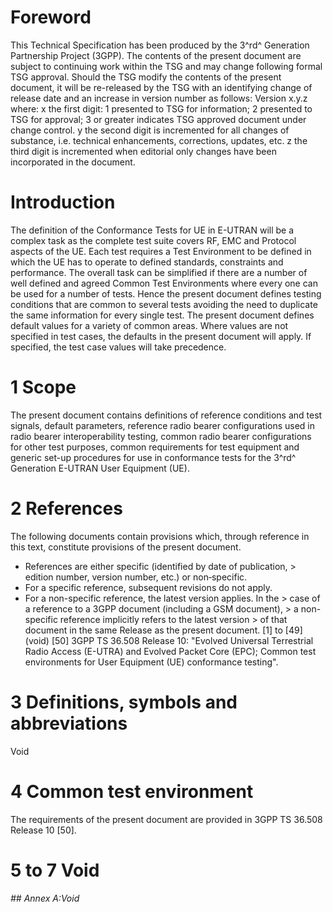 # Foreword
This Technical Specification has been produced by the 3^rd^ Generation
Partnership Project (3GPP).
The contents of the present document are subject to continuing work within the
TSG and may change following formal TSG approval. Should the TSG modify the
contents of the present document, it will be re-released by the TSG with an
identifying change of release date and an increase in version number as
follows:
Version x.y.z
where:
x the first digit:
1 presented to TSG for information;
2 presented to TSG for approval;
3 or greater indicates TSG approved document under change control.
y the second digit is incremented for all changes of substance, i.e. technical
enhancements, corrections, updates, etc.
z the third digit is incremented when editorial only changes have been
incorporated in the document.
# Introduction
The definition of the Conformance Tests for UE in E-UTRAN will be a complex
task as the complete test suite covers RF, EMC and Protocol aspects of the UE.
Each test requires a Test Environment to be defined in which the UE has to
operate to defined standards, constraints and performance. The overall task
can be simplified if there are a number of well defined and agreed Common Test
Environments where every one can be used for a number of tests. Hence the
present document defines testing conditions that are common to several tests
avoiding the need to duplicate the same information for every single test.
The present document defines default values for a variety of common areas.
Where values are not specified in test cases, the defaults in the present
document will apply. If specified, the test case values will take precedence.
# 1 Scope
The present document contains definitions of reference conditions and test
signals, default parameters, reference radio bearer configurations used in
radio bearer interoperability testing, common radio bearer configurations for
other test purposes, common requirements for test equipment and generic set-up
procedures for use in conformance tests for the 3^rd^ Generation E-UTRAN User
Equipment (UE).
# 2 References
The following documents contain provisions which, through reference in this
text, constitute provisions of the present document.
  * References are either specific (identified by date of publication, > edition number, version number, etc.) or non‑specific.
  * For a specific reference, subsequent revisions do not apply.
  * For a non-specific reference, the latest version applies. In the > case of a reference to a 3GPP document (including a GSM document), > a non-specific reference implicitly refers to the latest version > of that document in the same Release as the present document.
[1] to [49] (void)
[50] 3GPP TS 36.508 Release 10: \"Evolved Universal Terrestrial Radio Access
(E-UTRA) and Evolved Packet Core (EPC); Common test environments for User
Equipment (UE) conformance testing\".
# 3 Definitions, symbols and abbreviations
Void
# 4 Common test environment
The requirements of the present document are provided in 3GPP TS 36.508
Release 10 [50].
# 5 to 7 Void
###### ## Annex A:Void
#